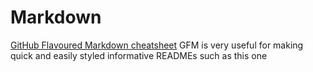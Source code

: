 # Markdown
[GitHub Flavoured Markdown cheatsheet](https://github.com/adam-p/markdown-here/wiki/Markdown-Cheatsheet)
GFM is very useful for making quick and easily styled informative READMEs such as this one
